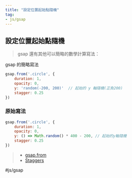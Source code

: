 ```yaml
---
title: "設定位置起始點隨機"
tag: 
- js/gsap 
---
```

## 設定位置起始點隨機
>gsap 還有其他可以簡略的數學計算寫法：

gsap 的簡略寫法

```js
gsap.from('.circle', {
	duration: 1,
	opacity: 0,
	y: 'random(-200, 200)'	// 起始的 y 軸隨機(正負200)
	stagger: 0.25
})
```
### 原始寫法
```js
gsap.from('.circle', {
	duration: 1,
	opacity: 0,
	y: () => Math.random() * 400 - 200,	// 起始的y軸隨機
	stagger: 0.25
})
```

>- [gsap.from](GSAP/gsap.from.md)
>- [Staggers](GSAP/Staggers.md)


#js/gsap 